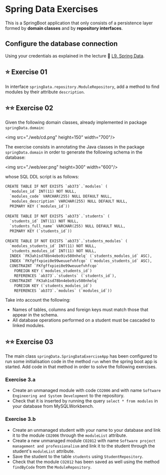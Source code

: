 <link rel='stylesheet' href='web/swiss.css'/>

# Spring Data Exercises

This is a SpringBoot application that only consists of a persistence layer formed by **domain classes** and by **repository interfaces**.

## Configure the database connection

Using your credentials as explained in the lecture :movie_camera: [L9. Spring Data](https://leicester.cloud.panopto.eu/Panopto/Pages/Viewer.aspx?id=dbcfac72-69ea-4ec1-a384-42455e5c128c).

## :star: Exercise 01

In interface `springData.repository.ModuleRepository`, add a method to find modules by their attribute `description`.

## :star::star: Exercise 02

Given the following domain classes, already implemented in package `springData.domain`: 

<img src="./web/cd.png" height=150" width="700"/>

The exercise consists in annotating the Java classes in the package `springData.domain` in order to generate the following schema in the database:

<img src="./web/eer.png" height=300" width="600"/>

whose SQL DDL script is as follows:

	CREATE TABLE IF NOT EXISTS `ab373`.`modules` (
	  `modules_id` INT(11) NOT NULL,
	  `modules_code` VARCHAR(255) NULL DEFAULT NULL,
	  `modules_description` VARCHAR(255) NULL DEFAULT NULL,
	  PRIMARY KEY (`modules_id`))
	
	CREATE TABLE IF NOT EXISTS `ab373`.`students` (
	  `students_id` INT(11) NOT NULL,
	  `students_full_name` VARCHAR(255) NULL DEFAULT NULL,
	  PRIMARY KEY (`students_id`))
	
	CREATE TABLE IF NOT EXISTS `ab373`.`students_modules` (
	  `modules_students_id` INT(11) NOT NULL,
	  `students_modules_id` INT(11) NOT NULL,
	  INDEX `FK3ah1sd78bn4ebo9iv580nhelq` (`students_modules_id` ASC),
	  INDEX `FKfgffxpiei0e99weuuefvhfcqo` (`modules_students_id` ASC),
	  CONSTRAINT `FKfgffxpiei0e99weuuefvhfcqo`
	    FOREIGN KEY (`modules_students_id`)
	    REFERENCES `ab373`.`students` (`students_id`),
	  CONSTRAINT `FK3ah1sd78bn4ebo9iv580nhelq`
	    FOREIGN KEY (`students_modules_id`)
	    REFERENCES `ab373`.`modules` (`modules_id`))
	    
Take into account the following:	    
* Names of tables, columns and foreign keys must match those that appear in the schema.
* All database operations performed on a student must be cascaded to linked modules. 

## :star::star: Exercise 03

The main class `springData.SpringDataExerciseApp` has been configured to run some initialisation code in the method `run` when the spring boot app is started. Add code in that method in order to solve the following exercises.

### Exercise 3.a

* Create an unmanaged module with code `CO2006` and with name `Software Engineering and System Development` to the repository. 
* Check that it is inserted by running the query `select * from modules` in your database from MySQLWorkbench.

### Exercise 3.b

* Create an unmanaged student with your name to your database and link it to the module `CO2006` through the `moduleList` attribute.
* Create a new unmanaged module `CO2012` with name `Software project management and professionalism` and link it to the student through the student's `moduleList` attribute.
* Save the student to the table `students` using `StudentRepository`.
* Check that the module `CO2012` has been saved as well using the method `findByCode` from the `ModuleRepository`.

	    
